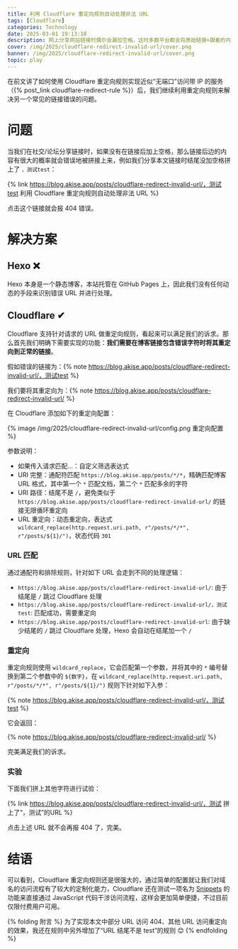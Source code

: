 ```yaml
---
title: 利用 Cloudflare 重定向规则自动处理非法 URL
tags: [Cloudflare]
categories: Technology
date: 2025-03-01 19:13:18
description: 网上分享网站链接时偶尔会漏加空格，这时多数平台都会将原始链接+跟着的内容识别为新链接，用户点进来是 404 非常尴尬，我们借助 Cloudflare 的重定向规则来解决此问题
cover: /img/2025/cloudflare-redirect-invalid-url/cover.png
banner: /img/2025/cloudflare-redirect-invalid-url/cover.png
topic: play
---
```


在前文讲了如何使用 Cloudflare 重定向规则实现近似“无端口”访问带 IP 的服务（{% post_link cloudflare-redirect-rule %}）后，我们继续利用重定向规则来解决另一个常见的链接错误的问题。

# 问题

当我们在社交/论坛分享链接时，如果没有在链接后加上空格，那么链接后边的内容有很大的概率就会错误地被拼接上来，例如我们分享本文链接时结尾没加空格拼上了 `，测试test`：

{% link https://blog.akise.app/posts/cloudflare-redirect-invalid-url/，测试test 利用 Cloudflare 重定向规则自动处理非法 URL %}

点击这个链接就会报 404 错误。

# 解决方案

## Hexo ❌

Hexo 本身是一个静态博客，本站托管在 GitHub Pages 上，因此我们没有任何动态的手段来识别错误 URL 并进行处理。

## Cloudflare ✔

Cloudflare 支持针对请求的 URL 做重定向规则，看起来可以满足我们的诉求。那么首先我们明确下需要实现的功能：**我们需要在博客链接包含错误字符时将其重定向到正常的链接**。

假如错误的链接为：{% note https://blog.akise.app/posts/cloudflare-redirect-invalid-url/，测试test %}

我们要将其重定向为：{% note https://blog.akise.app/posts/cloudflare-redirect-invalid-url/ %}

在 Cloudflare 添加如下的重定向配置：

{% image /img/2025/cloudflare-redirect-invalid-url/config.png 重定向配置 %}

参数说明：

- 如果传入请求匹配...：自定义筛选表达式
- URI 完整：通配符匹配 `https://blog.akise.app/posts/*/*`，精确匹配博客 URL 格式，其中第一个 `*` 匹配文档，第二个 `*` 匹配多余的字符
- URI 路径：结尾不是 `/`，避免类似于 `https://blog.akise.app/posts/cloudflare-redirect-invalid-url/` 的链接无限循环重定向
- URL 重定向：动态重定向，表达式 `wildcard_replace(http.request.uri.path, r"/posts/*/*", r"/posts/${1}/")`，状态代码 `301`

### URL 匹配

通过通配符和排除规则，针对如下 URL 会走到不同的处理逻辑：

- `https://blog.akise.app/posts/cloudflare-redirect-invalid-url/`: 由于结尾是 `/` 跳过 Cloudflare 处理
- `https://blog.akise.app/posts/cloudflare-redirect-invalid-url/，测试test`: 匹配成功，需要重定向
- `https://blog.akise.app/posts/cloudflare-redirect-invalid-url`: 由于缺少结尾的 `/` 跳过 Cloudflare 处理，Hexo 会自动在结尾加一个 `/`

### 重定向

重定向规则使用 `wildcard_replace`，它会匹配第一个参数，并将其中的 `*` 编号替换到第二个参数中的 `${数字}`，在 `wildcard_replace(http.request.uri.path, r"/posts/*/*", r"/posts/${1}/")` 规则下针对如下入参：

{% note https://blog.akise.app/posts/cloudflare-redirect-invalid-url/，测试test %}

它会返回：

{% note https://blog.akise.app/posts/cloudflare-redirect-invalid-url/ %}

完美满足我们的诉求。

### 实验

下面我们拼上其他字符进行试验：

{% link https://blog.akise.app/posts/cloudflare-redirect-invalid-url/，测试 拼上了“，测试”的URL %}

点击上述 URL 就不会再报 404 了，完美。

# 结语

可以看到，Cloudflare 重定向规则还是很强大的，通过简单的配置就让我们对域名的访问流程有了较大的定制化能力，Cloudflare 还在测试一项名为 [Snippets](https://developers.cloudflare.com/rules/snippets/) 的功能来直接通过 JavaScript 代码干涉访问流程，这样会更加简单便捷，不过目前仅限付费用户可用。

{% folding 附言 %}
为了实现本文中部分 URL 访问 404、其他 URL 访问重定向的效果，我还在规则中另外增加了“URL 结尾不是 test”的规则 😊
{% endfolding %}
